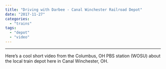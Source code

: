 ```yaml
---
title: "Driving with Darbee - Canal Winchester Railroad Depot"
date: "2017-11-27"
categories: 
  - "trains"
tags: 
  - "depot"
  - "video"
---
```


* * *

Here’s a cool short video from the Columbus, OH PBS station (WOSU) about the local train depot here in Canal Winchester, OH.
